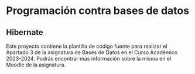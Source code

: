 # Programación contra bases de datos

## Hibernate

Este proyecto contiene la plantilla de código fuente para realizar el Apartado 3 de la asignatura de Bases de Datos en el Curso Académico 2023-2024. Podrás encontrar más información sobre la misma en el Moodle de la asignatura.